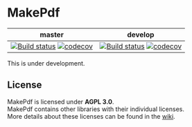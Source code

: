 # MakePdf

|master|develop|
|---|---|
|[![Build status](https://ci.appveyor.com/api/projects/status/4977ewi1dfnomf2h/branch/master?svg=true)](https://ci.appveyor.com/project/kuttsun/makepdf/branch/master) [![codecov](https://codecov.io/gh/kuttsun/MakePdf/branch/master/graph/badge.svg)](https://codecov.io/gh/kuttsun/MakePdf)|[![Build status](https://ci.appveyor.com/api/projects/status/4977ewi1dfnomf2h/branch/develop?svg=true)](https://ci.appveyor.com/project/kuttsun/makepdf/branch/develop) [![codecov](https://codecov.io/gh/kuttsun/MakePdf/branch/develop/graph/badge.svg)](https://codecov.io/gh/kuttsun/MakePdf)|

This is under development.

## License

MakePdf is licensed under **AGPL 3.0**.  
MakePdf contains other libraries with their individual licenses.  
More details about these licenses can be found in the [wiki](https://github.com/kuttsun/MakePdf/wiki/License).

